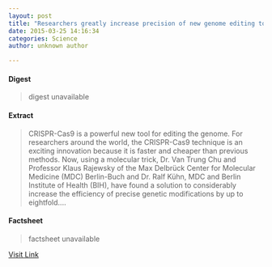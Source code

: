 ```yaml
---
layout: post
title: "Researchers greatly increase precision of new genome editing tool"
date: 2015-03-25 14:16:34
categories: Science
author: unknown author

---
```



#### Digest
>digest unavailable

#### Extract
>CRISPR-Cas9 is a powerful new tool for editing the genome. For researchers around the world, the CRISPR-Cas9 technique is an exciting innovation because it is faster and cheaper than previous methods. Now, using a molecular trick, Dr. Van Trung Chu and Professor Klaus Rajewsky of the Max Delbrück Center for Molecular Medicine (MDC) Berlin-Buch and Dr. Ralf Kühn, MDC and Berlin Institute of Health (BIH), have found a solution to considerably increase the efficiency of precise genetic modifications by up to eightfold....

#### Factsheet
>factsheet unavailable

[Visit Link](http://phys.org/news346497144.html)


